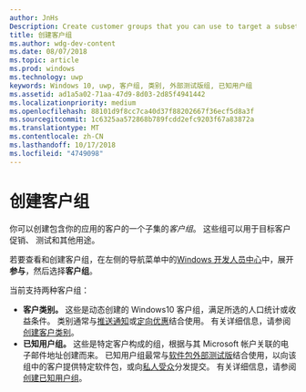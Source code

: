 ```yaml
---
author: JnHs
Description: Create customer groups that you can use to target a subset of your app's customer base for promotions, testing, or other purposes.
title: 创建客户组
ms.author: wdg-dev-content
ms.date: 08/07/2018
ms.topic: article
ms.prod: windows
ms.technology: uwp
keywords: Windows 10, uwp, 客户组, 类别, 外部测试版组, 已知用户组
ms.assetid: ad1a5a02-71aa-47d9-8d03-2d85f4941442
ms.localizationpriority: medium
ms.openlocfilehash: 88101d9f8cc7ca40d37f88202667f36ecf5d8a3f
ms.sourcegitcommit: 1c6325aa572868b789fcdd2efc9203f67a83872a
ms.translationtype: MT
ms.contentlocale: zh-CN
ms.lasthandoff: 10/17/2018
ms.locfileid: "4749098"
---
```

# <a name="create-customer-groups"></a>创建客户组

你可以创建包含你的应用的客户的一个子集的*客户组*。 这些组可以用于目标客户促销、 测试和其他用途。

若要查看和创建客户组，在左侧的导航菜单中的[Windows 开发人员中心](https://partner.microsoft.com/dashboard)中，展开**参与**，然后选择**客户组**。

当前支持两种客户组：

- **客户类别。** 这些是动态创建的 Windows10 客户组，满足所选的人口统计或收益条件。 类别通常与[推送通知](send-push-notifications-to-your-apps-customers.md)或[定向优惠](use-targeted-offers-to-maximize-engagement-and-conversions.md)结合使用。 有关详细信息，请参阅[创建客户类别](create-customer-segments.md)。
- **已知用户组。** 这些是特定客户构成的组，根据与其 Microsoft 帐户关联的电子邮件地址创建而来。 已知用户组最常与[软件包外部测试版](package-flights.md)结合使用，以向该组中的客户提供特定软件包，或向[私人受众](choose-visibility-options.md#audience)分发提交。 有关详细信息，请参阅[创建已知用户组](create-known-user-groups.md)。
